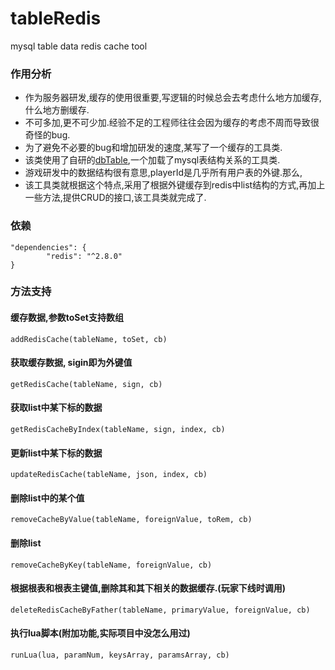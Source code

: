 # tableRedis
mysql table data redis cache tool

### 作用分析
* 作为服务器研发,缓存的使用很重要,写逻辑的时候总会去考虑什么地方加缓存,什么地方删缓存.
* 不可多加,更不可少加.经验不足的工程师往往会因为缓存的考虑不周而导致很奇怪的bug.
* 为了避免不必要的bug和增加研发的速度,某写了一个缓存的工具类.
* 该类使用了自研的[dbTable](https://github.com/luckyqqk/dbTable.git),一个加载了mysql表结构关系的工具类.
* 游戏研发中的数据结构很有意思,playerId是几乎所有用户表的外键.那么,
* 该工具类就根据这个特点,采用了根据外键缓存到redis中list结构的方式,再加上一些方法,提供CRUD的接口,该工具类就完成了.

### 依赖
```
"dependencies": {
		"redis": "^2.8.0"
}
```

### 方法支持

#### 缓存数据,参数toSet支持数组
```
addRedisCache(tableName, toSet, cb)
```
#### 获取缓存数据, sigin即为外键值
```
getRedisCache(tableName, sign, cb)
```
#### 获取list中某下标的数据
```
getRedisCacheByIndex(tableName, sign, index, cb)
```
#### 更新list中某下标的数据
```
updateRedisCache(tableName, json, index, cb)
```
#### 删除list中的某个值
```
removeCacheByValue(tableName, foreignValue, toRem, cb)
```
#### 删除list
```
removeCacheByKey(tableName, foreignValue, cb)
```
#### 根据根表和根表主键值,删除其和其下相关的数据缓存.(玩家下线时调用)
```
deleteRedisCacheByFather(tableName, primaryValue, foreignValue, cb)
```

#### 执行lua脚本(附加功能,实际项目中没怎么用过)
```
runLua(lua, paramNum, keysArray, paramsArray, cb)
```
